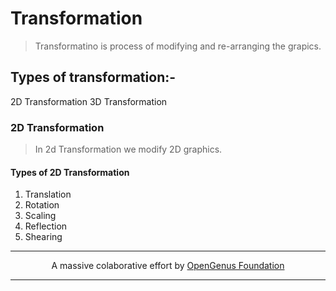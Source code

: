 # Transformation
> Transformatino is process of modifying and re-arranging the grapics.


## Types of transformation:-
2D Transformation
3D Transformation


### 2D Transformation
> In 2d Transformation we modify 2D graphics.

#### Types of 2D Transformation
1. Translation
2. Rotation
3. Scaling
4. Reflection
5. Shearing

***
<p align="center">
A massive colaborative effort by 
<a href="https://github.com/OpenGenus">OpenGenus Foundation</a>
</p>


***
